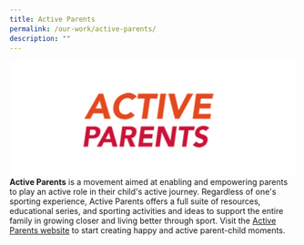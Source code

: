 ```yaml
---
title: Active Parents
permalink: /our-work/active-parents/
description: ""
---
```

![Active Parents](/images/activeparents-logo.png)
**Active Parents** is a movement aimed at enabling and empowering parents to play an active role in their child's active journey. Regardless of one's sporting experience, Active Parents offers a full suite of resources, educational series, and sporting activities and ideas to support the entire family in growing closer and living better through sport. Visit the [Active Parents website](https://www.activesgcircle.gov.sg/activeparents) to start creating happy and active parent-child moments.